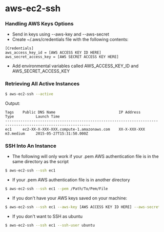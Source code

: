 # aws-ec2-ssh

### Handling AWS Keys Options
- Send in keys using --aws-key and --aws-secret
- Create ~/.aws/credentials file with the following contents:
```
[Credentials]
aws_access_key_id = [AWS ACCESS KEY ID HERE]
aws_secret_access_key = [AWS SECRET ACCESS KEY HERE]
```
- Add environmental variables called AWS_ACCESS_KEY_ID and AWS_SECRET_ACCESS_KEY


### Retrieving All Active Instances
```bash
$ aws-ec2-ssh --active
```

Output:
```
Tags    Public DNS Name                             IP Address        Type          Launch Time
-------------------------------------------------------------------------------------------------------------
ec1     ec2-XX-X-XXX-XXX.compute-1.amazonaws.com    XX-X-XXX-XXX      m3.medium     2015-05-27T15:31:50.000Z 
```

### SSH Into An Instance
- The following will only work if your .pem AWS authentication file is in the same directory as the script
```bash
$ aws-ec2-ssh --ssh ec1
```
- If your .pem AWS authentication file is in another directory
```bash
$ aws-ec2-ssh --ssh ec1 --pem /Path/To/Pem/File
```
- If you don't have your AWS keys saved on your machine:
```bash
$ aws-ec2-ssh --ssh ec1 --aws-key [AWS ACCESS KEY ID HERE] --aws-secret [AWS SECRET ACCESS KEY HERE]
```
- If you don't want to SSH as ubuntu
```bash
$ aws-ec2-ssh --ssh ec1 --ssh-user ubuntu
```

